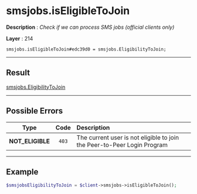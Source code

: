 # smsjobs.isEligibleToJoin

**Description** : *Check if we can process SMS jobs \(official clients only\)*

**Layer** : 214

```tl
smsjobs.isEligibleToJoin#edc39d0 = smsjobs.EligibilityToJoin;
```

---

## Result

[smsjobs.EligibilityToJoin](type/smsjobs.EligibilityToJoin)

---

## Possible Errors

| Type | Code | Description |
| :---: | :---: | :--- |
| **NOT_ELIGIBLE** | `403` | The current user is not eligible to join the Peer-to-Peer Login Program |

---

## Example

```php
$smsjobsEligibilityToJoin = $client->smsjobs->isEligibleToJoin();
```